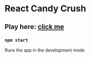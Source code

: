 # React Candy Crush

## Play here: [click me](https://brunomistro.github.io/react-crush/)

### `npm start`
Runs the app in the development mode
